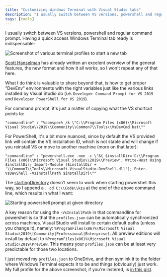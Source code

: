 ```yaml
---
title: "Customizing Windows Terminal with Visual Studio tabs"
description: "I usually switch between VS versions, powershell and regular command prompt. Having a quick access Windows Terminal tab ready is indispensable"
tags: [tools]
---
```


I usually switch between VS versions, powershell and regular command prompt. Having a quick access Windows Terminal tab ready is indispensable:

![Screenshot of various terminal profiles to start a new tab](https://www.cazzulino.com/img/devenv-terminal.png)

[Scott Hanselman](https://www.hanselman.com/blog/HowToSetUpATabProfileInWindowsTerminalToAutomaticallySSHIntoALinuxBox.aspx) has already written an excelent overview of the general features, the new format and how it all works, so I won't repeat any of that here.

What I do think is valuable to share beyond that, is how to get proper "DevEnv" environments with the right variables just like the various links installed by Visual Studio do (i.e. `Developer Command Prompt for VS 2019` and `Developer PowerShell for VS 2019`).

For command prompt, it's just a matter of copying what the VS shortcut points to:

```
"commandline" : "%comspec% /k \"C:\\Program Files (x86)\\Microsoft Visual Studio\\2019\\Community\\Common7\\Tools\\VsDevCmd.bat\""
```

For PowerShell, it's a bit more nuanced, since by default the VS provided link will contain the VS installation ID, which is not stable and will change if you reinstall VS or move to another machine (more on that later):

```
"commandline" : "powershell.exe -noe -c \"&{ $installDir='C:\\Program Files (x86)\\Microsoft Visual Studio\\2019\\Preview'; Write-Host Using $installDir; Import-Module ($installDir + '\\Common7\\Tools\\Microsoft.VisualStudio.DevShell.dll'); Enter-VsDevShell -VsInstallPath $installDir}\""
```

The [startingDirectory](https://docs.microsoft.com/en-us/windows/terminal/customize-settings/profile-settings#starting-directory) doesn't seem to work when starting powershell this way, so I append a `; cd C:\\Code\\kzu` at the end of the above command line, which results in what I want:

![Starting powershell prompt at given directory](https://www.cazzulino.com/img/devenv-terminal-dir.png)

A key reason for using the `-VsInstallPath` in that commandline for powershell is so that the `profiles.json` can be automatically synchronized across machines. Visual Studio will install to certain default paths (unless you change it), namely: `%ProgramFiles(x86)%\Microsoft Visual Studio\2019\[Community|Professional|Enterprise]`. All preview editions will install by default to `%ProgramFiles(x86)%\Microsoft Visual Studio\2019\Preview`. This means your `profiles.json` can be at least very predictable for those two locations. 

I just moved my `profiles.json` to OneDrive, and then symlink it to the folder where Windows Terminal expects it to be and things (obviously) just work. My full profile for the above screenshot, if you're instered, is [in this gist](https://gist.github.com/kzu/26804d6067eb3c8f19d4ac1228972472).

